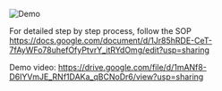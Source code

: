 ![Demo](https://lottie.host/7ba891b5-a6d2-4b26-89a7-7f7a32f895a6/RXxcVi1UCt.lottie)

For detailed step by step process, follow the SOP
https://docs.google.com/document/d/1Jr85hRDE-CeT-7fAyWFo78uhefOfyPtvrY_itRYdOmg/edit?usp=sharing

Demo video: 
https://drive.google.com/file/d/1mANf8-D6lYVmJE_RNf1DAKa_qBCNoDr6/view?usp=sharing

